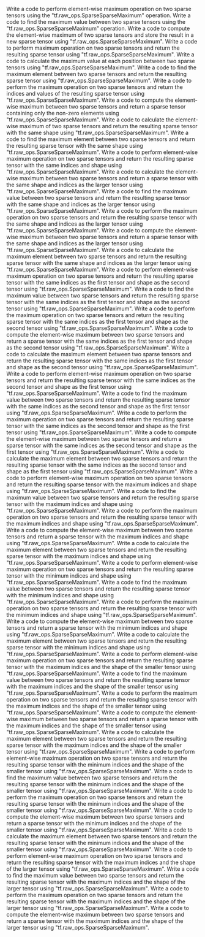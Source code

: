 Write a code to perform element-wise maximum operation on two sparse tensors using the "tf.raw_ops.SparseSparseMaximum" operation.
Write a code to find the maximum value between two sparse tensors using the "tf.raw_ops.SparseSparseMaximum" operation.
Write a code to compute the element-wise maximum of two sparse tensors and store the result in a new sparse tensor using "tf.raw_ops.SparseSparseMaximum".
Write a code to perform maximum operation on two sparse tensors and return the resulting sparse tensor using "tf.raw_ops.SparseSparseMaximum".
Write a code to calculate the maximum value at each position between two sparse tensors using "tf.raw_ops.SparseSparseMaximum".
Write a code to find the maximum element between two sparse tensors and return the resulting sparse tensor using "tf.raw_ops.SparseSparseMaximum".
Write a code to perform the maximum operation on two sparse tensors and return the indices and values of the resulting sparse tensor using "tf.raw_ops.SparseSparseMaximum".
Write a code to compute the element-wise maximum between two sparse tensors and return a sparse tensor containing only the non-zero elements using "tf.raw_ops.SparseSparseMaximum".
Write a code to calculate the element-wise maximum of two sparse tensors and return the resulting sparse tensor with the same shape using "tf.raw_ops.SparseSparseMaximum".
Write a code to find the maximum element between two sparse tensors and return the resulting sparse tensor with the same shape using "tf.raw_ops.SparseSparseMaximum".
Write a code to perform element-wise maximum operation on two sparse tensors and return the resulting sparse tensor with the same indices and shape using "tf.raw_ops.SparseSparseMaximum".
Write a code to calculate the element-wise maximum between two sparse tensors and return a sparse tensor with the same shape and indices as the larger tensor using "tf.raw_ops.SparseSparseMaximum".
Write a code to find the maximum value between two sparse tensors and return the resulting sparse tensor with the same shape and indices as the larger tensor using "tf.raw_ops.SparseSparseMaximum".
Write a code to perform the maximum operation on two sparse tensors and return the resulting sparse tensor with the same shape and indices as the larger tensor using "tf.raw_ops.SparseSparseMaximum".
Write a code to compute the element-wise maximum between two sparse tensors and return a sparse tensor with the same shape and indices as the larger tensor using "tf.raw_ops.SparseSparseMaximum".
Write a code to calculate the maximum element between two sparse tensors and return the resulting sparse tensor with the same shape and indices as the larger tensor using "tf.raw_ops.SparseSparseMaximum".
Write a code to perform element-wise maximum operation on two sparse tensors and return the resulting sparse tensor with the same indices as the first tensor and shape as the second tensor using "tf.raw_ops.SparseSparseMaximum".
Write a code to find the maximum value between two sparse tensors and return the resulting sparse tensor with the same indices as the first tensor and shape as the second tensor using "tf.raw_ops.SparseSparseMaximum".
Write a code to perform the maximum operation on two sparse tensors and return the resulting sparse tensor with the same indices as the first tensor and shape as the second tensor using "tf.raw_ops.SparseSparseMaximum".
Write a code to compute the element-wise maximum between two sparse tensors and return a sparse tensor with the same indices as the first tensor and shape as the second tensor using "tf.raw_ops.SparseSparseMaximum".
Write a code to calculate the maximum element between two sparse tensors and return the resulting sparse tensor with the same indices as the first tensor and shape as the second tensor using "tf.raw_ops.SparseSparseMaximum".
Write a code to perform element-wise maximum operation on two sparse tensors and return the resulting sparse tensor with the same indices as the second tensor and shape as the first tensor using "tf.raw_ops.SparseSparseMaximum".
Write a code to find the maximum value between two sparse tensors and return the resulting sparse tensor with the same indices as the second tensor and shape as the first tensor using "tf.raw_ops.SparseSparseMaximum".
Write a code to perform the maximum operation on two sparse tensors and return the resulting sparse tensor with the same indices as the second tensor and shape as the first tensor using "tf.raw_ops.SparseSparseMaximum".
Write a code to compute the element-wise maximum between two sparse tensors and return a sparse tensor with the same indices as the second tensor and shape as the first tensor using "tf.raw_ops.SparseSparseMaximum".
Write a code to calculate the maximum element between two sparse tensors and return the resulting sparse tensor with the same indices as the second tensor and shape as the first tensor using "tf.raw_ops.SparseSparseMaximum".
Write a code to perform element-wise maximum operation on two sparse tensors and return the resulting sparse tensor with the maximum indices and shape using "tf.raw_ops.SparseSparseMaximum".
Write a code to find the maximum value between two sparse tensors and return the resulting sparse tensor with the maximum indices and shape using "tf.raw_ops.SparseSparseMaximum".
Write a code to perform the maximum operation on two sparse tensors and return the resulting sparse tensor with the maximum indices and shape using "tf.raw_ops.SparseSparseMaximum".
Write a code to compute the element-wise maximum between two sparse tensors and return a sparse tensor with the maximum indices and shape using "tf.raw_ops.SparseSparseMaximum".
Write a code to calculate the maximum element between two sparse tensors and return the resulting sparse tensor with the maximum indices and shape using "tf.raw_ops.SparseSparseMaximum".
Write a code to perform element-wise maximum operation on two sparse tensors and return the resulting sparse tensor with the minimum indices and shape using "tf.raw_ops.SparseSparseMaximum".
Write a code to find the maximum value between two sparse tensors and return the resulting sparse tensor with the minimum indices and shape using "tf.raw_ops.SparseSparseMaximum".
Write a code to perform the maximum operation on two sparse tensors and return the resulting sparse tensor with the minimum indices and shape using "tf.raw_ops.SparseSparseMaximum".
Write a code to compute the element-wise maximum between two sparse tensors and return a sparse tensor with the minimum indices and shape using "tf.raw_ops.SparseSparseMaximum".
Write a code to calculate the maximum element between two sparse tensors and return the resulting sparse tensor with the minimum indices and shape using "tf.raw_ops.SparseSparseMaximum".
Write a code to perform element-wise maximum operation on two sparse tensors and return the resulting sparse tensor with the maximum indices and the shape of the smaller tensor using "tf.raw_ops.SparseSparseMaximum".
Write a code to find the maximum value between two sparse tensors and return the resulting sparse tensor with the maximum indices and the shape of the smaller tensor using "tf.raw_ops.SparseSparseMaximum".
Write a code to perform the maximum operation on two sparse tensors and return the resulting sparse tensor with the maximum indices and the shape of the smaller tensor using "tf.raw_ops.SparseSparseMaximum".
Write a code to compute the element-wise maximum between two sparse tensors and return a sparse tensor with the maximum indices and the shape of the smaller tensor using "tf.raw_ops.SparseSparseMaximum".
Write a code to calculate the maximum element between two sparse tensors and return the resulting sparse tensor with the maximum indices and the shape of the smaller tensor using "tf.raw_ops.SparseSparseMaximum".
Write a code to perform element-wise maximum operation on two sparse tensors and return the resulting sparse tensor with the minimum indices and the shape of the smaller tensor using "tf.raw_ops.SparseSparseMaximum".
Write a code to find the maximum value between two sparse tensors and return the resulting sparse tensor with the minimum indices and the shape of the smaller tensor using "tf.raw_ops.SparseSparseMaximum".
Write a code to perform the maximum operation on two sparse tensors and return the resulting sparse tensor with the minimum indices and the shape of the smaller tensor using "tf.raw_ops.SparseSparseMaximum".
Write a code to compute the element-wise maximum between two sparse tensors and return a sparse tensor with the minimum indices and the shape of the smaller tensor using "tf.raw_ops.SparseSparseMaximum".
Write a code to calculate the maximum element between two sparse tensors and return the resulting sparse tensor with the minimum indices and the shape of the smaller tensor using "tf.raw_ops.SparseSparseMaximum".
Write a code to perform element-wise maximum operation on two sparse tensors and return the resulting sparse tensor with the maximum indices and the shape of the larger tensor using "tf.raw_ops.SparseSparseMaximum".
Write a code to find the maximum value between two sparse tensors and return the resulting sparse tensor with the maximum indices and the shape of the larger tensor using "tf.raw_ops.SparseSparseMaximum".
Write a code to perform the maximum operation on two sparse tensors and return the resulting sparse tensor with the maximum indices and the shape of the larger tensor using "tf.raw_ops.SparseSparseMaximum".
Write a code to compute the element-wise maximum between two sparse tensors and return a sparse tensor with the maximum indices and the shape of the larger tensor using "tf.raw_ops.SparseSparseMaximum".